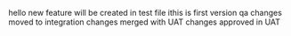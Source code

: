 hello 
new feature will be created in test file 
ithis is first version qa
changes moved to integration
changes merged with UAT
changes approved in UAT
